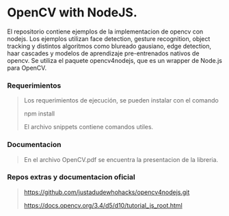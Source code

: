 # OpenCV with NodeJS.

El repositorio contiene ejemplos de la implementacion de opencv con nodejs.
Los ejemplos utilizan face detection, gesture recognition, object tracking y distintos algoritmos como blureado gausiano, edge detection, haar cascades y modelos de aprendizaje pre-entrenados nativos de opencv.
Se utiliza el paquete opencv4nodejs, que es un wrapper de Node.js para OpenCV.

### Requerimientos
> Los requerimientos de ejecución, se pueden instalar con el comando
>  
> npm install
> 
> El archivo snippets contiene comandos utiles.

### Documentacion
> En el archivo OpenCV.pdf se encuentra la presentacion de la libreria.

### Repos extras y documentacion oficial
> https://github.com/justadudewhohacks/opencv4nodejs.git
>
> https://docs.opencv.org/3.4/d5/d10/tutorial_js_root.html